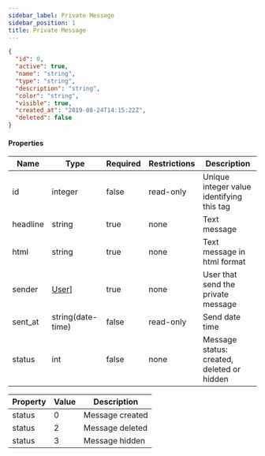 ```yaml
---
sidebar_label: Private Message
sidebar_position: 1
title: Private Message
---
```


```json
{
  "id": 0,
  "active": true,
  "name": "string",
  "type": "string",
  "description": "string",
  "color": "string",
  "visible": true,
  "created_at": "2019-08-24T14:15:22Z",
  "deleted": false
}

```

#### Properties

|Name|Type|Required|Restrictions|Description|
|---|---|---|---|---|
|id|integer|false|read-only|Unique integer value identifying this tag|
|headline|string|true|none|Text message|
|html|string|true|none|Text message in html format|
|sender|[User](../schemas/user)]|true|none|User that send the private message|
|sent_at|string(date-time)|false|read-only|Send date time|
|status|int|false|none|Message status: created, deleted or hidden|

|Property|Value|Description|
|---|---|---|
|status|0|Message created|
|status|2|Message deleted|
|status|3|Message hidden|
